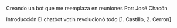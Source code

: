 Creando un bot que me reemplaza en reuniones
Por: José Chacón 

Introducción
El chatbot votin revolucionó todo [1. Castillo, 2. Cerron]